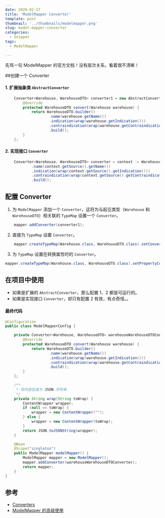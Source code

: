 ```yaml
---
date: 2020-02-27
title: 'ModelMapper Converter'
template: post
thumbnail: '../thumbnails/modelmapper.png'
slug: model-mapper-converter
categories:
  - Snippet
tags:
  - ModelMapper

---
```


先骂一句 ModelMapper 的官方文档！没有层次关系，看着很不清晰！

##创建一个 Converter

#### 1. 扩展抽象类 `AbstractConverter`

```Java
	Converter<Warehouse, WarehouseDTO> converter1 = new AbstractConverter<Warehouse, WarehouseDTO>() {
        @Override
        protected WarehouseDTO convert(Warehouse warehouse) {
            return WarehouseDTO.builder()
                    .name(warehouse.getName())
                    .indication(wrap(warehouse.getIndication()))
                    .contraindication(wrap(warehouse.getContraindication()))
                    .build();
        }
    };
```

#### 2. 实现接口 `Converter` 

```Java
	Converter<Warehouse, WarehouseDTO> converter = context -> WarehouseDTO.builder()
            .name(context.getSource().getName())
            .indication(wrap(context.getSource().getIndication()))
            .contraindication(wrap(context.getSource().getContraindication()))
            .build();
```

## 配置 Converter

1. 为 `ModelMapper` 添加一个 `Converter`，这将为与起讫类型（`Warehouse` 和 `WarehouseDTO`）相关联的 `TypeMap` 设置一个 `Converter`。

```Java
	mapper.addConverter(converter1);
```

2. 直接为 `TypeMap` 设置 `Converter`。

```Java
	mapper.createTypeMap(Warehouse.class, WarehouseDTO.class).setConverter(converter1);
```

3. 为 `TypeMap` 设置在转换属性时的 `Converter`。

```Java
mapper.createTypeMap(Warehouse.class, WarehouseDTO.class).setPropertyConverter(converter1);
```

## 在项目中使用

+ 如果是扩展的 `AbstractConverter`，那么配置 1、2 都是可运行的。
+ 如果是实现接口 `Converter`，却只有配置 2 有效，有点奇怪。。

#### 最终代码

```Java
@Configuration
public class ModelMapperConfig {

    private Converter<Warehouse, WarehouseDTO> warehouseWarehouseDTOConverter = new AbstractConverter<Warehouse, WarehouseDTO>() {
        @Override
        protected WarehouseDTO convert(Warehouse warehouse) {
            return WarehouseDTO.builder()
                    .name(warehouse.getName())
                    .indication(wrap(warehouse.getIndication()))
                    .contraindication(wrap(warehouse.getContraindication()))
                    .build();
        }
    };

    /**
     * 将内容包装为 JSON 字符串
     */
    private String wrap(String toWrap) {
        ContentWrapper wrapper;
        if (null == toWrap) {
            wrapper = new ContentWrapper("");
        } else {
            wrapper = new ContentWrapper(toWrap);
        }
        return JSON.toJSONString(wrapper);
    }

    @Bean
    @Scope("singleton")
    public ModelMapper modelMapper() {
        ModelMapper mapper = new ModelMapper();
        mapper.addConverter(warehouseWarehouseDTOConverter);
        return mapper;
    }
}
```

## 参考

+ [Converters](http://modelmapper.org/user-manual/converters/)
+ [ModelMapper 的高级使用](https://blog.csdn.net/qq_24598601/article/details/90117180)
